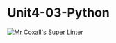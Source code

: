 # Unit4-03-Python
[![Mr Coxall's Super Linter](https://github.com/ICS3U-Programming-JosephK/Unit4-03-Python/workflows/Mr%20Coxall's%20Super%20Linter/badge.svg)](https://github.com/ICS3U-Programming-JosephK/Unit4-03-Python/actions/)

